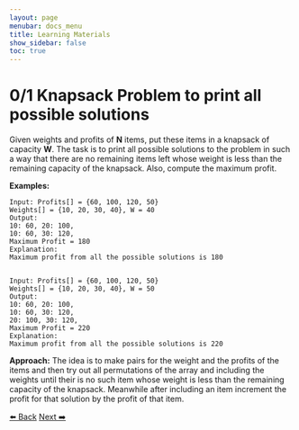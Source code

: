 ```yaml
---
layout: page
menubar: docs_menu
title: Learning Materials
show_sidebar: false
toc: true
---
```


# 0/1 Knapsack Problem to print all possible solutions
Given weights and profits of **N** items, put these items in a knapsack of capacity **W**. The task is to print all possible solutions to the problem in such a way that there are no remaining items left whose weight is less than the remaining capacity of the knapsack. Also, compute the maximum profit.

**Examples:** 

```plaintext
Input: Profits[] = {60, 100, 120, 50} 
Weights[] = {10, 20, 30, 40}, W = 40 
Output: 
10: 60, 20: 100, 
10: 60, 30: 120, 
Maximum Profit = 180 
Explanation: 
Maximum profit from all the possible solutions is 180


Input: Profits[] = {60, 100, 120, 50} 
Weights[] = {10, 20, 30, 40}, W = 50 
Output: 
10: 60, 20: 100, 
10: 60, 30: 120, 
20: 100, 30: 120, 
Maximum Profit = 220 
Explanation: 
Maximum profit from all the possible solutions is 220
```

**Approach:** The idea is to make pairs for the weight and the profits of the items and then try out all permutations of the array and including the weights until their is no such item whose weight is less than the remaining capacity of the knapsack. Meanwhile after including an item increment the profit for that solution by the profit of that item.

[⬅️ Back](/Data-cloud02/docs/week-5/knapsack-problem-page2)       [Next ➡️](/Data-cloud02/docs/week-5/knapsack-problem-page4)




